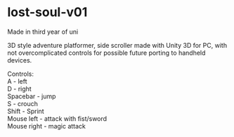 # lost-soul-v01
Made in third year of uni

3D style adventure platformer, side scroller made with Unity 3D for PC, with not overcomplicated controls for possible future porting to handheld devices. 

Controls:  
A - left  
D - right  
Spacebar - jump  
S - crouch  
Shift - Sprint  
Mouse left - attack with fist/sword  
Mouse right - magic attack  

